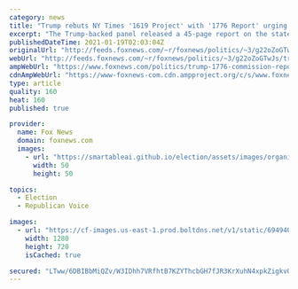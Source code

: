 ```yaml
---
category: news
title: "Trump rebuts NY Times '1619 Project' with '1776 Report' urging schools to reject 'ideological poison'"
excerpt: "The Trump-backed panel released a 45-page report on the state of American education in what the White House described as a \"rebuttal\" to \"reckless\" historical accounts of the country's founding."
publishedDateTime: 2021-01-19T02:03:04Z
originalUrl: "http://feeds.foxnews.com/~r/foxnews/politics/~3/g22oZoGTwJs/trump-1776-commission-report-schools-should-reject-activist-proganda"
webUrl: "http://feeds.foxnews.com/~r/foxnews/politics/~3/g22oZoGTwJs/trump-1776-commission-report-schools-should-reject-activist-proganda"
ampWebUrl: "https://www.foxnews.com/politics/trump-1776-commission-report-schools-should-reject-activist-proganda.amp"
cdnAmpWebUrl: "https://www-foxnews-com.cdn.ampproject.org/c/s/www.foxnews.com/politics/trump-1776-commission-report-schools-should-reject-activist-proganda.amp"
type: article
quality: 160
heat: 160
published: true

provider:
  name: Fox News
  domain: foxnews.com
  images:
    - url: "https://smartableai.github.io/election/assets/images/organizations/foxnews.com-50x50.jpg"
      width: 50
      height: 50

topics:
  - Election
  - Republican Voice

images:
  - url: "https://cf-images.us-east-1.prod.boltdns.net/v1/static/694940094001/03fa13ed-e368-4b5a-9522-1142491d3d4f/2a5aaae2-3ae4-4701-974e-0cfcab852a88/1280x720/match/image.jpg"
    width: 1280
    height: 720
    isCached: true

secured: "LTww/6DBIBbMiQZv/W3IDhh7VRfhtB7KZYThcbGH7fJR3KrXuhN4xpkZigkvQd5MG6A1uDF4cjvggp/QzDblm9mGEPrerlVB6zjUJdAN2yEnhQMRtloSDcuTBwi+zKaKaRtlaJ5nSR5dzqWL8BnRkiRtvyXqKZK8oCfddU0ZEeftAuvTY4fbxlfwGbWL043Z7a2+AwpHzjz7X11MnENl6c765MZhYi2ByqzgpgQ/f/7ydTRrlfDUSCiRKn/aim8K4JsxiW7y/+LhZcHseZrCFce6nlqh/6IPzuGlysmEq90+Lo83xRcW6EXtY7WNFOIwEgr9LL/47u7thnaRIpmii0ZwEGaHSlmUqCI9XgOySrw=;8ShOLCTF2v3i71OG11nOYQ=="
---
```


